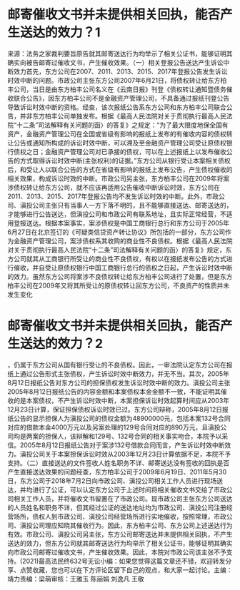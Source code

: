 # 邮寄催收文书并未提供相关回执，能否产生送达的效力？1

来源：法务之家裁判要旨原告就其邮寄送达行为均举示了相关公证书，能够证明其确实向被告邮寄过催收文书，产生催收效果。（一）相关登报公告送达产生诉讼中断效力首先，东方公司在2007、2011、2013、2015、2017年登报公告发生诉讼时效中断的问题。市政公司主张东方公司2007年6月21日，将债权转让给东方柏丰公司，当日是由东方柏丰公司名义在《云南日报》刊登《债权转让通知暨债务催收联合公告》，因东方柏丰公司不是金融资产管理公司，不具备通过报纸刊登公告导致诉讼时效中断的资格。经查，该次报纸公告系东方公司和东方柏丰公司联合公告，并非东方柏丰公司单独发布。根据《最高人民法院对关于贯彻执行最高人民法院“十二条”司法解释有关问题的函〉的答复》之规定：“为了最大限度地保全国有资产，金融资产管理公司在全国或省级有影响的报纸上发布的有催收内容的债权转让公告或通知所构成的诉讼时效中断，可以溯及至金融资产管理公司受让原债权银行债权之日；金融资产管理公司对已承接的债权，可以在上述报纸上以发布催收公告的方式取得诉讼时效中断(主张权利)的证据。”东方公司从银行受让本案相关债权后，和受让人以联合公告的方式在省级有影响的报纸上发布公告，产生债权催收的相关效果，构成诉讼时效的中断。市政公司另主张，东方柏丰公司在2009年将案涉债权转让给东方公司，就不应该再适用公告催收中断诉讼时效，东方公司在2011、2013、2015、2017年登报公告均不发生诉讼时效的中断。此外，市政公司、滇投公司主张只有当事人一方下落不明的，且不能够直接送达、邮寄送达的，才能够进行公告送达，但滇投公司和市政公司有联系地址，且实际正常经营，不适用登报送达。根据本案事实，案涉债权是中国工商银行总行和东方公司于2005年6月27日在北京签订的《可疑类信贷资产转让协议》所包括的一部分，东方公司作为金融资产管理公司，案涉债权系其收购的商业性不良债权。根据《最高人民法院对关于贯彻执行最高人民法院“十二条”司法解释有关问题的函〉的答复》规定，东方公司就其从工商银行所受让的商业性不良债权，有权以在报纸发布公告的方式进行催收，并自受让原债权银行中国工商银行总行的债权之日起，产生诉讼时效中断的效力。虽然东方公司将案涉不良债权转让给东方柏丰公司进行了处置，但是东方柏丰公司在2009年又将其所受让的原债权转让回东方公司，不良资产的性质并未发生变化

# 邮寄催收文书并未提供相关回执，能否产生送达的效力？2

，仍属于东方公司从国有银行受让的不良债权。因此，一审法院认定东方公司在报纸上通过公告形式主张债权，产生诉讼时效中断效力，并无不当。其次，2005年8月12日报纸公告对东方公司的担保债权发生诉讼时效中断的效力。滇投公司主张2005年8月12日报纸公告的内容金额和本案债权本金金额不一致，不能证明其催收的是本案债权，不产生诉讼时效中断，本案担保诉讼时效起算时间应从2003年12月23日计算，保证担保债权诉讼时效已过。东方公司辩称，2005年8月12日报纸公告的显示担保人为滇投公司的债权金额为48900000元，包括本案132号合同对应的借款本金4000万元以及另案处理的129号合同对应的890万元，且滇投公司均是两案的担保人，该辩解和129号、132号合同的相关事实吻合，本院予以采信。2005年8月12日报纸公告对于案涉132号借款合同而言，产生诉讼时效中断效力。滇投公司关于本案担保诉讼时效从2003年12月23日计算依据不足，本院不予支持。（二）直接送达的文件签收人姓名职务不详、邮寄送达没有签收的回执是否产生直接送达效果的问题经查，东方柏丰公司于2009年6月19日、2011年5月30日，东方公司于2018年7月2日向市政公司、滇投公司相关工作人员进行现场送达，并均进行了公证，可以认定东方公司于上述时间将相关催收文书交给了市政公司相关工作人员，并将催收文书留置在了市政公司。现市政公司主张东方公司送达的人员姓名和职务不详，但其经过公证的送达地址均为市政公司、滇投公司注册经营场所，债权人到市政公司、滇投公司经营场所进行实地催收，按照常理，市政公司、滇投公司理应知晓其催收行为。因此，东方柏丰公司、东方公司上述送达行为有效。市政公司、滇投公司另主张，东方公司邮寄送达并未提供相关回执，不产生送达的效力，但东方公司就其邮寄送达行为均举示了相关公证书，能够证明其确实向市政公司邮寄过催收文书，产生催收效果。因此，本院对市政公司该主张不予支持。(2021)最高法民终632号无讼小编：如果您觉得这篇文章还不错，欢迎转发分享、点赞收藏，您也可以在下方评论区留下自己的观点，和大家一起讨论。主编：靖力责编：梁萌审核：王雅玉 陈丽娟 刘逸凡 王敬

